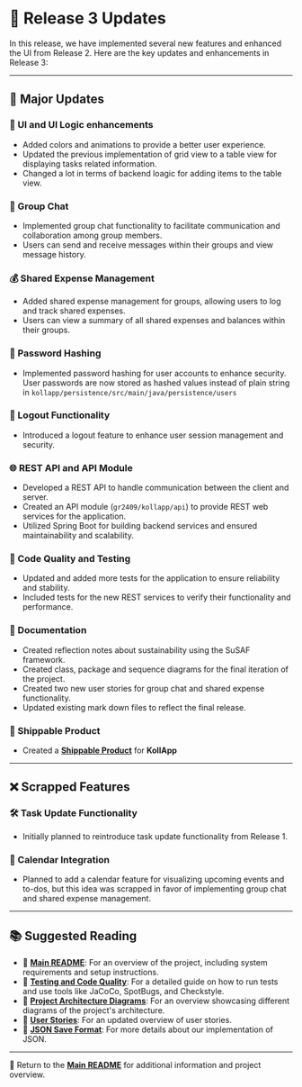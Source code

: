 # 🚀 Release 3 Updates

In this release, we have implemented several new features and enhanced the UI from Release 2. Here are the key updates and enhancements in Release 3:

---

## 🌟 Major Updates

### 🎨  UI and UI Logic enhancements

- Added colors and animations to provide a better user experience.
- Updated the previous implementation of grid view to a table view for displaying tasks related information.
- Changed a lot in terms of backend loagic for adding  items to the table view.

### 💬 Group Chat

- Implemented group chat functionality to facilitate communication and collaboration among group members.
- Users can send and receive messages within their groups and view message history.

### 💰 Shared Expense Management

- Added shared expense management for groups, allowing users to log and track shared expenses.
- Users can view a summary of all shared expenses and balances within their groups.

### 🔐 Password Hashing

- Implemented password hashing for user accounts to enhance security. User passwords are now stored as hashed values instead of plain string in `kollapp/persistence/src/main/java/persistence/users`

### 🔐 Logout Functionality

- Introduced a logout feature to enhance user session management and security.

### 🌐 REST API and API Module

- Developed a REST API to handle communication between the client and server.
- Created an API module (`gr2409/kollapp/api`) to provide REST web services for the application.
- Utilized Spring Boot for building backend services and ensured maintainability and scalability.

### 🧪 Code Quality and Testing

- Updated and added more tests for the application to ensure reliability and stability.
- Included tests for the new REST services to verify their functionality and performance.

### 📖 Documentation

- Created reflection notes about sustainability using the SuSAF framework.
- Created class, package and sequence diagrams for the final iteration of the project.
- Created two new user stories for group chat and shared expense functionality.
- Updated existing mark down files to reflect the final release.

### 🚀 Shippable Product

- Created a **[Shippable Product](create_shippable_product.md)** for **KollApp**
  
---

## ❌ Scrapped Features

### 🛠️ Task Update Functionality

- Initially planned to reintroduce task update functionality from Release 1.

### 📅 Calendar Integration

- Planned to add a calendar feature for visualizing upcoming events and to-dos, but this idea was scrapped in favor of implementing group chat and shared expense management.

---

## 📚 Suggested Reading

- 📖 **[Main README](../../readme.md)**: For an overview of the project, including system requirements and setup instructions.
- 📖 **[Testing and Code Quality](testing_and_code_quality.md)**: For a detailed guide on how to run tests and use tools like JaCoCo, SpotBugs, and Checkstyle.
- 📖 **[Project Architecture Diagrams](architecture_diagrams.md)**: For an overview showcasing different diagrams of the project's architecture.
- 📖 **[User Stories](../user_stories.md)**: For an updated overview of user stories.
- 📖 **[JSON Save Format](json_format.md)**: For more details about our implementation of JSON.

---

📖 Return to the **[Main README](../../readme.md)** for additional information and project overview.
